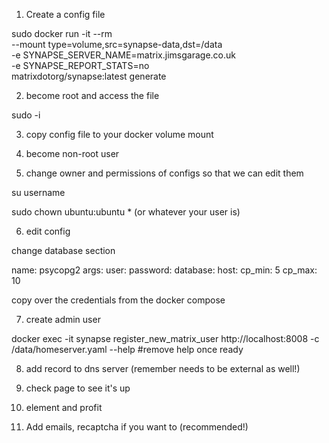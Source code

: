 1) Create a config file

sudo docker run -it --rm \
   --mount type=volume,src=synapse-data,dst=/data \
   -e SYNAPSE_SERVER_NAME=matrix.jimsgarage.co.uk \
   -e SYNAPSE_REPORT_STATS=no \
   matrixdotorg/synapse:latest generate

2) become root and access the file

sudo -i

3) copy config file to your docker volume mount

4) become non-root user

5) change owner and permissions of configs so that we can edit them

su username

sudo chown ubuntu:ubuntu * (or whatever your user is)

6) edit config

change database section

 name: psycopg2
 args:
   user: <user>
   password: <pass>
   database: <db>
   host: <host>
   cp_min: 5
   cp_max: 10

copy over the credentials from the docker compose

7) create admin user

docker exec -it synapse register_new_matrix_user http://localhost:8008 -c /data/homeserver.yaml --help #remove help once ready

8) add record to dns server (remember needs to be external as well!)

9) check page to see it's up

10) element and profit

11) Add emails, recaptcha if you want to (recommended!)
